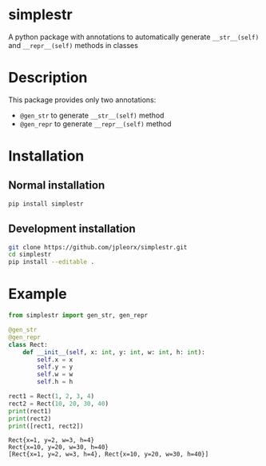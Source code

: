# simplestr
A python package with annotations to automatically generate `__str__(self)` and `__repr__(self)` methods in classes


# Description
This package provides only two annotations:
- `@gen_str` to generate `__str__(self)` method
- `@gen_repr` to generate `__repr__(self)` method

# Installation
 
## Normal installation

```bash
pip install simplestr
```

## Development installation

```bash
git clone https://github.com/jpleorx/simplestr.git
cd simplestr
pip install --editable .
```

# Example
```python
from simplestr import gen_str, gen_repr

@gen_str
@gen_repr
class Rect:
    def __init__(self, x: int, y: int, w: int, h: int):
        self.x = x
        self.y = y
        self.w = w
        self.h = h

rect1 = Rect(1, 2, 3, 4)
rect2 = Rect(10, 20, 30, 40)
print(rect1)
print(rect2)
print([rect1, rect2])
```

```
Rect{x=1, y=2, w=3, h=4}
Rect{x=10, y=20, w=30, h=40}
[Rect{x=1, y=2, w=3, h=4}, Rect{x=10, y=20, w=30, h=40}]
```
